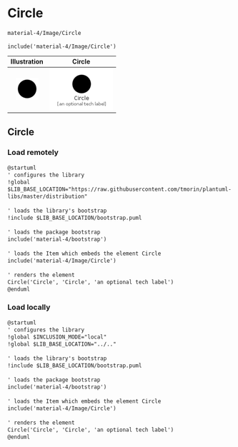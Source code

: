 # Circle


```text
material-4/Image/Circle
```

```text
include('material-4/Image/Circle')
```



| Illustration | Circle |
| :---: | :---: |
| ![illustration for Illustration](../../material-4/Image/Circle.png) | ![illustration for Circle](../../material-4/Image/Circle.Local.png) |




## Circle

### Load remotely
```plantuml
@startuml
' configures the library
!global $LIB_BASE_LOCATION="https://raw.githubusercontent.com/tmorin/plantuml-libs/master/distribution"

' loads the library's bootstrap
!include $LIB_BASE_LOCATION/bootstrap.puml

' loads the package bootstrap
include('material-4/bootstrap')

' loads the Item which embeds the element Circle
include('material-4/Image/Circle')

' renders the element
Circle('Circle', 'Circle', 'an optional tech label')
@enduml
```

### Load locally
```plantuml
@startuml
' configures the library
!global $INCLUSION_MODE="local"
!global $LIB_BASE_LOCATION="../.."

' loads the library's bootstrap
!include $LIB_BASE_LOCATION/bootstrap.puml

' loads the package bootstrap
include('material-4/bootstrap')

' loads the Item which embeds the element Circle
include('material-4/Image/Circle')

' renders the element
Circle('Circle', 'Circle', 'an optional tech label')
@enduml
```


